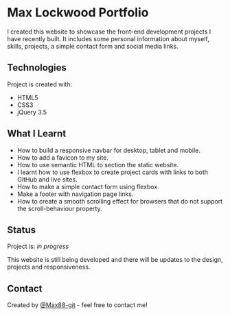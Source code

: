 # Max Lockwood Portfolio

I created this website to showcase the front-end development projects I have recently built. It includes some personal information about myself, skills, projects, a simple contact form and social media links.

## Technologies

Project is created with:
* HTML5
* CSS3
* jQuery 3.5

## What I Learnt

* How to build a responsive navbar for desktop, tablet and mobile.
* How to add a favicon to my site.
* How to use semantic HTML to section the static website. 
* I learnt how to use flexbox to create project cards with links to both GitHub and live sites.
* How to make a simple contact form using flexbox.
* Make a footer with navigation page links.
* How to create a smooth scrolling effect for browsers that do not support the scroll-behaviour property.

## Status
Project is: _in progress_

This website is still being developed and there will be updates to the design, projects and responsiveness. 

## Contact
Created by [@Max88-git](mlockwood@hotmail.co.uk/) - feel free to contact me!